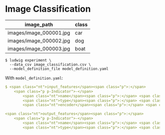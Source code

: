 # Image Classification

<table>

<thead>

<tr>

<th>image_path</th>

<th>class</th>

</tr>

</thead>

<tbody>

<tr>

<td>images/image_000001.jpg</td>

<td>car</td>

</tr>

<tr>

<td>images/image_000002.jpg</td>

<td>dog</td>

</tr>

<tr>

<td>images/image_000003.jpg</td>

<td>boat</td>

</tr>

</tbody>

</table>

```
$ ludwig experiment \
  --data_csv image_classification.csv \
  --model_definition_file model_definition.yaml
```

</div>

With `model_definition.yaml`:

```yaml
$ <span class="nt">input_features</span><span class="p">:</span>
    <span class="p p-Indicator">-</span>
        <span class="nt">name</span><span class="p">:</span> <span class="l l-Scalar l-Scalar-Plain">image_path</span>
        <span class="nt">type</span><span class="p">:</span> <span class="l l-Scalar l-Scalar-Plain">image</span>
        <span class="nt">encoder</span><span class="p">:</span> <span class="l l-Scalar l-Scalar-Plain">stacked_cnn</span>

<span class="nt">output_features</span><span class="p">:</span>
    <span class="p p-Indicator">-</span>
        <span class="nt">name</span><span class="p">:</span> <span class="l l-Scalar l-Scalar-Plain">class</span>
        <span class="nt">type</span><span class="p">:</span> <span class="l l-Scalar l-Scalar-Plain">category</span>
```
